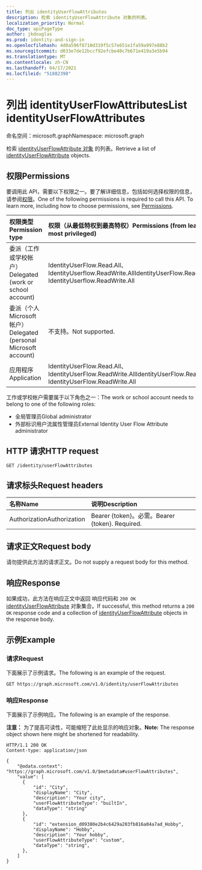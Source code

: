 ```yaml
---
title: 列出 identityUserFlowAttributes
description: 检索 identityUserFlowAttribute 对象的列表。
localization_priority: Normal
doc_type: apiPageType
author: jkdouglas
ms.prod: identity-and-sign-in
ms.openlocfilehash: 4d0a596f8710d319f5c57e651e1fa59a997e88b2
ms.sourcegitcommit: d033e7de12bccf92efcbe40c7b671e419a3e5b94
ms.translationtype: MT
ms.contentlocale: zh-CN
ms.lasthandoff: 04/17/2021
ms.locfileid: "51882398"
---
```

# <a name="list-identityuserflowattributes"></a><span data-ttu-id="0353d-103">列出 identityUserFlowAttributes</span><span class="sxs-lookup"><span data-stu-id="0353d-103">List identityUserFlowAttributes</span></span>

<span data-ttu-id="0353d-104">命名空间：microsoft.graph</span><span class="sxs-lookup"><span data-stu-id="0353d-104">Namespace: microsoft.graph</span></span>

<span data-ttu-id="0353d-105">检索 [identityUserFlowAttribute 对象](../resources/identityuserflowattribute.md) 的列表。</span><span class="sxs-lookup"><span data-stu-id="0353d-105">Retrieve a list of [identityUserFlowAttribute](../resources/identityuserflowattribute.md) objects.</span></span>

## <a name="permissions"></a><span data-ttu-id="0353d-106">权限</span><span class="sxs-lookup"><span data-stu-id="0353d-106">Permissions</span></span>

<span data-ttu-id="0353d-p101">要调用此 API，需要以下权限之一。要了解详细信息，包括如何选择权限的信息，请参阅[权限](/graph/permissions-reference)。</span><span class="sxs-lookup"><span data-stu-id="0353d-p101">One of the following permissions is required to call this API. To learn more, including how to choose permissions, see [Permissions](/graph/permissions-reference).</span></span>

|<span data-ttu-id="0353d-109">权限类型</span><span class="sxs-lookup"><span data-stu-id="0353d-109">Permission type</span></span>      | <span data-ttu-id="0353d-110">权限（从最低特权到最高特权）</span><span class="sxs-lookup"><span data-stu-id="0353d-110">Permissions (from least to most privileged)</span></span>              |
|:--------------------|:---------------------------------------------------------|
|<span data-ttu-id="0353d-111">委派（工作或学校帐户）</span><span class="sxs-lookup"><span data-stu-id="0353d-111">Delegated (work or school account)</span></span>|<span data-ttu-id="0353d-112">IdentityUserFlow.Read.All、IdentityUserflow.ReadWrite.All</span><span class="sxs-lookup"><span data-stu-id="0353d-112">IdentityUserFlow.Read.All, IdentityUserflow.ReadWrite.All</span></span>|
|<span data-ttu-id="0353d-113">委派（个人 Microsoft 帐户）</span><span class="sxs-lookup"><span data-stu-id="0353d-113">Delegated (personal Microsoft account)</span></span>| <span data-ttu-id="0353d-114">不支持。</span><span class="sxs-lookup"><span data-stu-id="0353d-114">Not supported.</span></span>|
|<span data-ttu-id="0353d-115">应用程序</span><span class="sxs-lookup"><span data-stu-id="0353d-115">Application</span></span>|<span data-ttu-id="0353d-116">IdentityUserFlow.Read.All、IdentityUserFlow.ReadWrite.All</span><span class="sxs-lookup"><span data-stu-id="0353d-116">IdentityUserFlow.Read.All, IdentityUserFlow.ReadWrite.All</span></span>|

<span data-ttu-id="0353d-117">工作或学校帐户需要属于以下角色之一：</span><span class="sxs-lookup"><span data-stu-id="0353d-117">The work or school account needs to belong to one of the following roles:</span></span>

* <span data-ttu-id="0353d-118">全局管理员</span><span class="sxs-lookup"><span data-stu-id="0353d-118">Global administrator</span></span>
* <span data-ttu-id="0353d-119">外部标识用户流属性管理员</span><span class="sxs-lookup"><span data-stu-id="0353d-119">External Identity User Flow Attribute administrator</span></span>

## <a name="http-request"></a><span data-ttu-id="0353d-120">HTTP 请求</span><span class="sxs-lookup"><span data-stu-id="0353d-120">HTTP request</span></span>

<!-- { "blockType": "ignored" } -->

```http
GET /identity/userFlowAttributes
```

## <a name="request-headers"></a><span data-ttu-id="0353d-121">请求标头</span><span class="sxs-lookup"><span data-stu-id="0353d-121">Request headers</span></span>

|<span data-ttu-id="0353d-122">名称</span><span class="sxs-lookup"><span data-stu-id="0353d-122">Name</span></span>|<span data-ttu-id="0353d-123">说明</span><span class="sxs-lookup"><span data-stu-id="0353d-123">Description</span></span>|
|:---------------|:----------|
|<span data-ttu-id="0353d-124">Authorization</span><span class="sxs-lookup"><span data-stu-id="0353d-124">Authorization</span></span>|<span data-ttu-id="0353d-p102">Bearer {token}。必需。</span><span class="sxs-lookup"><span data-stu-id="0353d-p102">Bearer {token}. Required.</span></span>|

## <a name="request-body"></a><span data-ttu-id="0353d-127">请求正文</span><span class="sxs-lookup"><span data-stu-id="0353d-127">Request body</span></span>

<span data-ttu-id="0353d-128">请勿提供此方法的请求正文。</span><span class="sxs-lookup"><span data-stu-id="0353d-128">Do not supply a request body for this method.</span></span>

## <a name="response"></a><span data-ttu-id="0353d-129">响应</span><span class="sxs-lookup"><span data-stu-id="0353d-129">Response</span></span>

<span data-ttu-id="0353d-130">如果成功，此方法在响应正文中返回 响应代码和 `200 OK` [identityUserFlowAttribute](../resources/identityuserflowattribute.md)  对象集合。</span><span class="sxs-lookup"><span data-stu-id="0353d-130">If successful, this method returns a `200 OK` response code and a collection of [identityUserFlowAttribute](../resources/identityuserflowattribute.md)  objects in the response body.</span></span>

## <a name="example"></a><span data-ttu-id="0353d-131">示例</span><span class="sxs-lookup"><span data-stu-id="0353d-131">Example</span></span>

### <a name="request"></a><span data-ttu-id="0353d-132">请求</span><span class="sxs-lookup"><span data-stu-id="0353d-132">Request</span></span>

<span data-ttu-id="0353d-133">下面展示了示例请求。</span><span class="sxs-lookup"><span data-stu-id="0353d-133">The following is an example of the request.</span></span>

<!-- {
  "blockType": "request",
  "name": "list_userFlowAttributes"
}
-->

``` http
GET https://graph.microsoft.com/v1.0/identity/userFlowAttributes
```

### <a name="response"></a><span data-ttu-id="0353d-134">响应</span><span class="sxs-lookup"><span data-stu-id="0353d-134">Response</span></span>

<span data-ttu-id="0353d-135">下面展示了示例响应。</span><span class="sxs-lookup"><span data-stu-id="0353d-135">The following is an example of the response.</span></span>

<span data-ttu-id="0353d-136">**注意：** 为了提高可读性，可能缩短了此处显示的响应对象。</span><span class="sxs-lookup"><span data-stu-id="0353d-136">**Note:** The response object shown here might be shortened for readability.</span></span>

<!-- {
  "blockType": "response",
  "truncated": true,
  "@odata.type": "microsoft.graph.identityUserFlowAttribute",
  "isCollection": true
} -->

```http
HTTP/1.1 200 OK
Content-type: application/json

{
    "@odata.context": "https://graph.microsoft.com/v1.0/$metadata#userFlowAttributes",
    "value": [
      {
          "id": "City",
          "displayName": "City",
          "description": "Your city",
          "userFlowAttributeType": "builtIn",
          "dataType": "string"
      },
      {
          "id": "extension_d09380e2b4c6429a203fb816a04a7ad_Hobby",
          "displayName": "Hobby",
          "description": "Your hobby",
          "userFlowAttributeType": "custom",
          "dataType": "string",
      },
    ]
}
```
